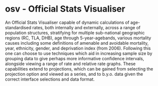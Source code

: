 # osv - Official Stats Visualiser

An Official Stats Visualiser capable of dynamic calculations of age-standardised rates, both internally and externally, across a range of population structures, stratifying for multiple sub-national geographic regions (RC, TLA, DHB), age through 5-year-agebands, various mortality causes including some definitions of amenable and avoidable mortality, year, ethnicity, gender, and deprivation index (from 2006). Following this one can choose to use techniques which aid in increasing sample size by grouping data to give perhaps more informative confidence intervals, alongside viewing a range of rate and relative rate graphs. These capabilities extend to projections, which can be gained from selecting the projection option and viewed as a series, and to b.y.o. data given the correct interface selections and data format.
